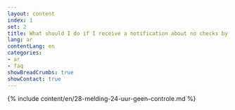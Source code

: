 ```yaml
---
layout: content
index: 1
set: 2
title: What should I do if I receive a notification about no checks by the app for 24 hours?
lang: ar
contentLang: en
categories:
- ar
- faq
showBreadCrumbs: true
showContact: true
---
```

{% include content/en/28-melding-24-uur-geen-controle.md %}

